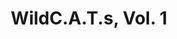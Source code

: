 ---
title: "WildC.A.T.s, Vol. 1"
issue: "26"
issue_nr: 26
full_title: Khera / Earth
subtitle: ""
story_arc: ""
crossover: ""
variant: ""
publisher: Image Comics
creators: 
  - Alan Moore
  - Jason Johnson
  - Jeff Rebner
release_date: Feb 1996
release_year: 1996
genre:
  - Action
  - Adventure
  - Super-Heroes
format: Comic
pages: 32
signed_by: ""
price: 2.5
---